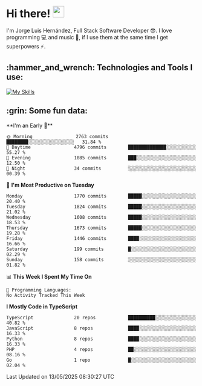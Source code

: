 <h1 align="left">
 <abc>
  <br>Hi there! <img src="https://user-images.githubusercontent.com/42378118/110234147-e3259600-7f4e-11eb-95be-0c4047144dea.gif" width="30"><br>
 </abc>
</h1>

I'm Jorge Luis Hernández, Full Stack Software Developer :sunglasses:. I love programming :computer: and music :musical_score:, if I use them at the same time I get superpowers :zap:. 


<h2 align="left">:hammer_and_wrench: Technologies and Tools I use:</h2>

[![My Skills](https://skillicons.dev/icons?i=js,ts,html,css,py,vue,react,next,nest,postgres,mysql)](https://skillicons.dev)

<h2 align="left">:grin: Some fun data:</h2>
<!--START_SECTION:waka-->
**I'm an Early 🐤** 

```text
🌞 Morning                2763 commits        ████████░░░░░░░░░░░░░░░░░   31.84 % 
🌆 Daytime                4796 commits        ██████████████░░░░░░░░░░░   55.27 % 
🌃 Evening                1085 commits        ███░░░░░░░░░░░░░░░░░░░░░░   12.50 % 
🌙 Night                  34 commits          ░░░░░░░░░░░░░░░░░░░░░░░░░   00.39 % 
```
📅 **I'm Most Productive on Tuesday** 

```text
Monday                   1770 commits        █████░░░░░░░░░░░░░░░░░░░░   20.40 % 
Tuesday                  1824 commits        █████░░░░░░░░░░░░░░░░░░░░   21.02 % 
Wednesday                1608 commits        █████░░░░░░░░░░░░░░░░░░░░   18.53 % 
Thursday                 1673 commits        █████░░░░░░░░░░░░░░░░░░░░   19.28 % 
Friday                   1446 commits        ████░░░░░░░░░░░░░░░░░░░░░   16.66 % 
Saturday                 199 commits         █░░░░░░░░░░░░░░░░░░░░░░░░   02.29 % 
Sunday                   158 commits         ░░░░░░░░░░░░░░░░░░░░░░░░░   01.82 % 
```


📊 **This Week I Spent My Time On** 

```text
💬 Programming Languages: 
No Activity Tracked This Week
```

**I Mostly Code in TypeScript** 

```text
TypeScript               20 repos            ██████████░░░░░░░░░░░░░░░   40.82 % 
JavaScript               8 repos             ████░░░░░░░░░░░░░░░░░░░░░   16.33 % 
Python                   8 repos             ████░░░░░░░░░░░░░░░░░░░░░   16.33 % 
PHP                      4 repos             ██░░░░░░░░░░░░░░░░░░░░░░░   08.16 % 
Go                       1 repo              █░░░░░░░░░░░░░░░░░░░░░░░░   02.04 % 
```




 Last Updated on 13/05/2025 08:30:27 UTC
<!--END_SECTION:waka-->
